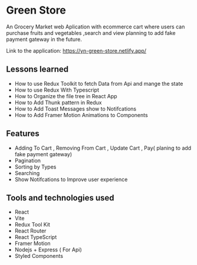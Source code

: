 # Green Store

An Grocery Market web Aplication with ecommerce cart where users can purchase fruits and vegetables ,search and view
planning to add fake payment gateway in the future.

Link to the application: https://yn-green-store.netlify.app/


## Lessons learned

- How to use Redux Toolkit to fetch Data from Api and mange the state
- How to use Redux With Typescript
- How to Organize the file tree in React App
- How to Add Thunk pattern in Redux
- How to Add Toast Messages show to Notifcations
- How to Add Framer Motion Animations to Components


## Features

- Adding To Cart , Removing From Cart , Update Cart , Pay( planing to add fake payment gateway)
- Pagination
- Sorting by Types
- Searching
- Show Notifcations to Improve user experience

## Tools and technologies used

- React 
- Vite
- Redux Tool Kit
- React Router
- React TypeScript
- Framer Motion
- Nodejs + Express ( For Api)
- Styled Components


